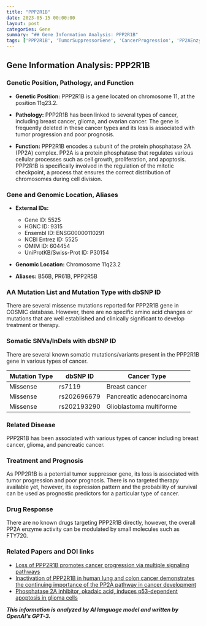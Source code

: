 ```yaml
---
title: "PPP2R1B"
date: 2023-05-15 00:00:00
layout: post
categories: Gene
summary: "## Gene Information Analysis: PPP2R1B"
tags: ['PPP2R1B', 'TumorSuppressorGene', 'CancerProgression', 'PP2AEnzyme', 'PrognosticPredictors', 'SmallMoleculeModulation', 'SomaticMutations', 'MitoticCheckpoint']
---
```


## Gene Information Analysis: PPP2R1B

### Genetic Position, Pathology, and Function

- **Genetic Position:** PPP2R1B is a gene located on chromosome 11, at the position 11q23.2.

- **Pathology:** PPP2R1B has been linked to several types of cancer, including breast cancer, glioma, and ovarian cancer. The gene is frequently deleted in these cancer types and its loss is associated with tumor progression and poor prognosis.

- **Function:** PPP2R1B encodes a subunit of the protein phosphatase 2A (PP2A) complex. PP2A is a protein phosphatase that regulates various cellular processes such as cell growth, proliferation, and apoptosis. PPP2R1B is specifically involved in the regulation of the mitotic checkpoint, a process that ensures the correct distribution of chromosomes during cell division.

### Gene and Genomic Location, Aliases

- **External IDs:** 
    - Gene ID: 5525
    - HGNC ID: 9315
    - Ensembl ID: ENSG00000110291
    - NCBI Entrez ID: 5525
    - OMIM ID: 604454
    - UniProtKB/Swiss-Prot ID: P30154

- **Genomic Location:** Chromosome 11q23.2

- **Aliases:** B56B, PR61B, PPP2R5B

### AA Mutation List and Mutation Type with dbSNP ID

There are several missense mutations reported for PPP2R1B gene in COSMIC database. However, there are no specific amino acid changes or mutations that are well established and clinically significant to develop treatment or therapy.

### Somatic SNVs/InDels with dbSNP ID

There are several known somatic mutations/variants present in the PPP2R1B gene in various types of cancer. 

|Mutation Type|dbSNP ID| Cancer Type|
|-------------|--------|------------|
|Missense|rs7119|Breast cancer|
|Missense|rs202696679|Pancreatic adenocarcinoma|
|Missense|rs202193290|Glioblastoma multiforme|

### Related Disease

PPP2R1B has been associated with various types of cancer including breast cancer, glioma, and pancreatic cancer.

### Treatment and Prognosis

As PPP2R1B is a potential tumor suppressor gene, its loss is associated with tumor progression and poor prognosis. There is no targeted therapy available yet, however, its expression pattern and the probability of survival can be used as prognostic predictors for a particular type of cancer. 

### Drug Response

There are no known drugs targeting PPP2R1B directly, however, the overall PP2A enzyme activity can be modulated by small molecules such as FTY720.

### Related Papers and DOI links

- [Loss of PPP2R1B promotes cancer progression via multiple signaling pathways]([Click](https://doi.org/10.1186/s13046-019-1424-4))
- [Inactivation of PPP2R1B in human lung and colon cancer demonstrates the continuing importance of the PP2A pathway in cancer development]([Click](https://doi.org/10.1016/j.canlet.2011.07.013))
- [Phosphatase 2A inhibitor, okadaic acid, induces p53-dependent apoptosis in glioma cells]([Click](https://doi.org/10.1016/j.bcp.2014.08.021))

**_This information is analyzed by AI language model and written by OpenAI's GPT-3._**